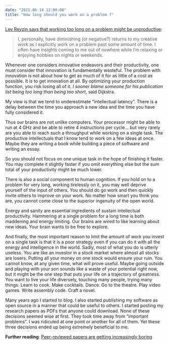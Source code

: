 ```yaml
---
date: "2021-06-14 12:00:00"
title: "How long should you work on a problem ?"
---
```




[Lev Reyzin says that working too long on a problem might be unproductive](https://twitter.com/lreyzin/status/1404496460809441280):

> I, personally, have diminishing (or negative?) returns to my creative work as I explicitly work on a problem past some amount of time. I often have insights coming to me out of nowhere while I&rsquo;m relaxing or enjoying hobbies on nights or weekends.


Whenever one considers innovative endeavors and their productivity, one must consider that innovation is fundamentally wasteful. The problem with innovation is not about how to get as much of it for as little of a cost as possible. It is to get innovation at all. By optimizing your production function, you risk losing all of it. <em>I sooner blame someone for his publication list being too long than being too short</em>, said Dijkstra.

My view is that we tend to underestimate &ldquo;intellectual latency&rdquo;. There is a delay between the time you approach a new idea and the time you have fully considered it.

Thus our brains are not unlike computers. Your processor might be able to run at 4 GHz and be able to retire 4 instructions per cycle&hellip; but very rarely are you able to reach such a throughput while working on a single task. The productive intellectuals that I know tend to work on a few ideas at once. Maybe they are writing a book while building a piece of software and writing an essay.

So you should not focus on one unique task in the hope of finishing it faster. You may complete it slightly faster if you omit everything else but the sum total of your productivity might be much lower.

There is also a social component to human cognition. If you hold on to a problem for very long, working tirelessly on it, you may well deprive yourself of the input of others. You should do go work and then quickly invite others to improve on your work. No matter how smart you think you are, you cannot come close to the superior ingenuity of the open world.

Energy and sanity are essential ingredients of sustain intellectual productivity. Hammering at a single problem for a long time is both maddening and energy limiting. Our brains are wired to like learning about new ideas. Your brain wants to be free to explore.

And finally, the most important reason to limit the amount of work you invest on a single task is that it is a poor strategy even if you can do it with all the energy and intelligence in the world. Sadly, most of what you do is utterly useless. You are like an investor in a stock market where almost all stocks are losers. Putting all your money on one stock would ensure your ruin. You cannot know, at any given time, what will prove useful. Maybe going outside and playing with your son sounds like a waste of your potential right now, but it might be the one step that puts your life on a trajectory of greatness. You want to live your life diversely, touching many people, trying many things. Learn to cook. Make cocktails. Dance. Go to the theatre. Play video games. Write assembly code. Craft a novel.

Many years ago I started to blog. I also started publishing my software as open source in a manner that could be useful to others. I started posting my research papers as PDFs that anyone could download. None of these decisions seemed wise at first. They took time away from &ldquo;important problems&rdquo;. I was ridiculed at one point or another for all of them. Yet these three decisions ended up being extremely beneficial to me.

__Further reading__: [Peer-reviewed papers are getting increasingly boring](/lemire/blog/2021/01/01/peer-reviewed-papers-are-getting-increasingly-boring/)

